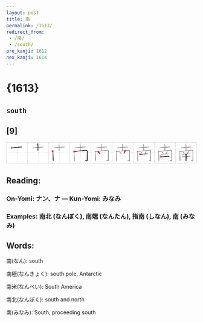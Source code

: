 ```yaml
---
layout: post
title: 南
permalink: /1613/
redirect_from:
 - /南/
 - /south/
pre_kanji: 1612
nex_kanji: 1614
---
```


# {1613}

## `south`

## [9]

<div class="stroke"><img src="../images/E58D97.png" /></div>

## Reading:

### On-Yomi: ナン、ナ &mdash; Kun-Yomi: みなみ

### Examples: 南北 (なんぼく), 南端 (なんたん), 指南 (しなん), 南 (みなみ)

## Words:

南(なん): south

南極(なんきょく): south pole, Antarctic

南米(なんべい): South America

南北(なんぼく): south and north

南(みなみ): South, proceeding south
